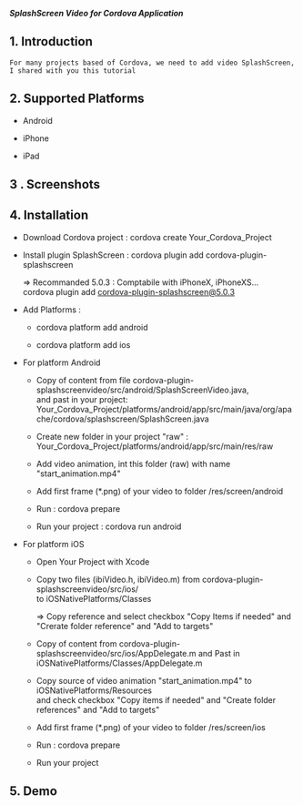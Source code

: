 
***SplashScreen Video  for Cordova Application***   
  
  

## **1. Introduction**

  
`For many projects based of Cordova, we need to add video SplashScreen, I shared with you this tutorial`  
  

## **2. Supported Platforms**

  
- Android  
  
- iPhone  
  
- iPad  
  

## **3 . Screenshots**

  

## **4. Installation**

  
- Download Cordova project : cordova create Your_Cordova_Project  
  
- Install plugin SplashScreen : cordova plugin add cordova-plugin-splashscreen  
  
     => Recommanded 5.0.3 : Comptabile with iPhoneX, iPhoneXS...   
            cordova plugin add cordova-plugin-splashscreen@5.0.3  
  
- Add Platforms :  
  * cordova platform add android  
      
  * cordova platform add ios  
      
- For platform Android  
  
  + Copy of content from file cordova-plugin-splashscreenvideo/src/android/SplashScreenVideo.java,  
    and past in your project: Your_Cordova_Project/platforms/android/app/src/main/java/org/apache/cordova/splashscreen/SplashScreen.java  
  
  + Create new folder in your project "raw" : Your_Cordova_Project/platforms/android/app/src/main/res/raw  
      
  + Add video animation, int this folder (raw) with name "start_animation.mp4"  
      
  + Add first frame (*.png) of your video to folder /res/screen/android
  
  + Run : cordova prepare 
      
  + Run your project : cordova run android
   
- For platform iOS  
  
  + Open Your Project with Xcode  
      
  + Copy two files (ibiVideo.h, ibiVideo.m) from cordova-plugin-splashscreenvideo/src/ios/  
    to iOSNativePlatforms/Classes        
      
    => Copy reference and select checkbox "Copy Items if needed" and "Crerate folder reference" and "Add to targets"
      
  + Copy of content from cordova-plugin-splashscreenvideo/src/ios/AppDelegate.m and Past in iOSNativePlatforms/Classes/AppDelegate.m  
      
  + Copy source of video animation "start_animation.mp4" to iOSNativePlatforms/Resources   
    and check checkbox  "Copy items if needed" and "Create folder references" and "Add to targets"
       
  + Add first frame (*.png) of your video to folder /res/screen/ios
    
  + Run : cordova prepare      
  
  + Run your project  
      

## 5. Demo
